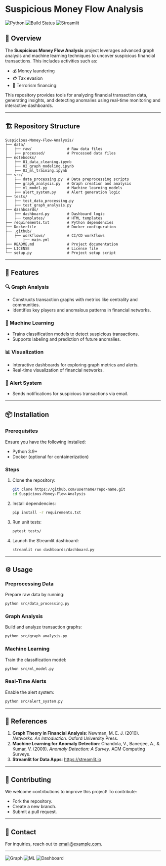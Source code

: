 # Suspicious Money Flow Analysis

![Python](https://img.shields.io/badge/Python-3.9-blue.svg)
![Build Status](https://img.shields.io/github/actions/workflow/status/username/repo-name/main.yml?label=CI/CD&style=plastic)
![Streamlit](https://img.shields.io/badge/Streamlit-Dashboard-orange)

## 🌟 Overview
The **Suspicious Money Flow Analysis** project leverages advanced graph analysis and machine learning techniques to uncover suspicious financial transactions. This includes activities such as:
- 💰 Money laundering
- 💳 Tax evasion
- 🚨 Terrorism financing

This repository provides tools for analyzing financial transaction data, generating insights, and detecting anomalies using real-time monitoring and interactive dashboards.

---

## 🏗 Repository Structure
```plaintext
Suspicious-Money-Flow-Analysis/
├── data/
│   ├── raw/                # Raw data files
│   ├── processed/          # Processed data files
├── notebooks/
│   ├── 01_data_cleaning.ipynb
│   ├── 02_graph_modeling.ipynb
│   ├── 03_ml_training.ipynb
├── src/
│   ├── data_processing.py  # Data preprocessing scripts
│   ├── graph_analysis.py   # Graph creation and analysis
│   ├── ml_model.py         # Machine learning models
│   ├── alert_system.py     # Alert generation logic
├── tests/
│   ├── test_data_processing.py
│   ├── test_graph_analysis.py
├── dashboards/
│   ├── dashboard.py        # Dashboard logic
│   ├── templates/          # HTML templates
├── requirements.txt        # Python dependencies
├── Dockerfile              # Docker configuration
├── .github/
│   ├── workflows/          # CI/CD workflows
│       ├── main.yml
├── README.md               # Project documentation
├── LICENSE                 # License file
└── setup.py                # Project setup script
```

---

## 🚀 Features

### 🔍 Graph Analysis
- Constructs transaction graphs with metrics like centrality and communities.
- Identifies key players and anomalous patterns in financial networks.

### 🤖 Machine Learning
- Trains classification models to detect suspicious transactions.
- Supports labeling and prediction of future anomalies.

### 📊 Visualization
- Interactive dashboards for exploring graph metrics and alerts.
- Real-time visualization of financial networks.

### 🔔 Alert System
- Sends notifications for suspicious transactions via email.

---

## 📦 Installation

### Prerequisites
Ensure you have the following installed:
- Python 3.9+
- Docker (optional for containerization)

### Steps
1. Clone the repository:
   ```bash
   git clone https://github.com/username/repo-name.git
   cd Suspicious-Money-Flow-Analysis
   ```

2. Install dependencies:
   ```bash
   pip install -r requirements.txt
   ```

3. Run unit tests:
   ```bash
   pytest tests/
   ```

4. Launch the Streamlit dashboard:
   ```bash
   streamlit run dashboards/dashboard.py
   ```

---

## ⚙️ Usage

### Preprocessing Data
Prepare raw data by running:
```bash
python src/data_processing.py
```

### Graph Analysis
Build and analyze transaction graphs:
```bash
python src/graph_analysis.py
```

### Machine Learning
Train the classification model:
```bash
python src/ml_model.py
```

### Real-Time Alerts
Enable the alert system:
```bash
python src/alert_system.py
```

---

## 🔗 References

1. **Graph Theory in Financial Analysis**: Newman, M. E. J. (2010). *Networks: An Introduction*. Oxford University Press.
2. **Machine Learning for Anomaly Detection**: Chandola, V., Banerjee, A., & Kumar, V. (2009). *Anomaly Detection: A Survey*. ACM Computing Surveys.
3. **Streamlit for Data Apps**: https://streamlit.io

---

## 🤝 Contributing
We welcome contributions to improve this project! To contribute:
- Fork the repository.
- Create a new branch.
- Submit a pull request.

---

## 📧 Contact
For inquiries, reach out to [email@example.com](mailto:email@example.com).

---

![Graph](https://img.shields.io/badge/Graph-Analysis-brightgreen.svg)
![ML](https://img.shields.io/badge/Machine_Learning-Powered-yellow.svg)
![Dashboard](https://img.shields.io/badge/Dashboard-Interactive-blue.svg)

